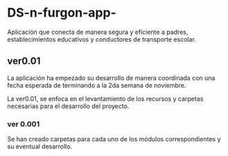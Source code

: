 # DS-n-furgon-app-
Aplicación que conecta de manera segura y eficiente a padres, establecimientos educativos y conductores de transporte escolar. 

## ver0.01
La aplicación ha empezado su desarrollo de manera coordinada con una fecha esperada de terminando a la 2da semana de noviembre.

La ver0.01, se enfoca en el levantamiento de los recursos y carpetas necesarias para el desarrollo del proyecto.

### ver 0.001
Se han creado carpetas para cada uno de los módulos correspondientes y su eventual desarrollo.
